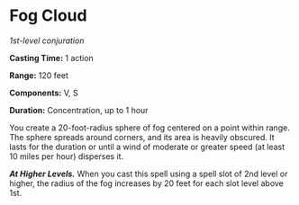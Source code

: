 <title>Fog Cloud</title>

# Fog Cloud

_1st-level conjuration_

**Casting Time:** 1 action

**Range:** 120 feet

**Components:** V, S

**Duration:** Concentration, up to 1 hour

You create a 20-foot-radius sphere of fog
centered on a point within range. The sphere
spreads around corners, and its area is
heavily obscured. It lasts for the duration
or until a wind of moderate or greater speed
(at least 10 miles per hour) disperses it.

_**At Higher Levels.**_ When you cast this
spell using a spell slot of 2nd level or
higher, the radius of the fog increases by 20
feet for each slot level above 1st.



